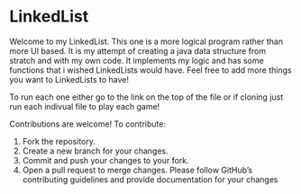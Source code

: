 # LinkedList


Welcome to my LinkedList. This one is a more logical program rather than more UI based. It is my attempt of creating a java data structure from stratch and with my own code. It implements my logic and has some functions that i wished LinkedLists would have. Feel free to add more things you want to LinkedLists to have!

To run each one either go to the link on the top of the file or if cloning just run each indivual file to play each game! 

Contributions are welcome! To contribute:

1. Fork the repository.
2. Create a new branch for your changes.
3. Commit and push your changes to your fork.
4. Open a pull request to merge changes.
Please follow GitHub’s contributing guidelines and provide documentation for your changes
